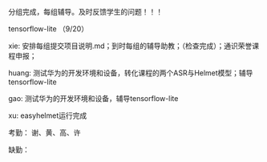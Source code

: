 分组完成，每组辅导。及时反馈学生的问题！！！

tensorflow-lite （9/20）

xie: 安排每组提交项目说明.md；到时每组的辅导助教；（检查完成）；通识荣誉课程申报；

huang: 测试华为的开发环境和设备，转化课程的两个ASR与Helmet模型；辅导tensorflow-lite 

gao: 测试华为的开发环境和设备，辅导tensorflow-lite

xu: easyhelmet运行完成

考勤：  谢、黄、高、许

缺勤：  

